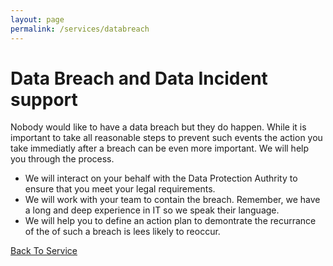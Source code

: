 ```yaml
---
layout: page
permalink: /services/databreach
---
```


# Data Breach and Data Incident support

Nobody would like to have a data breach but they do happen. While it is important to take all reasonable steps to prevent such events the action you take immediatly after a breach can be even more important. We will help you through the process.
* We will interact on your behalf with the Data Protection Authrity to ensure that you meet your legal requirements.
* We will work with your team to contain the breach. Remember, we have a long and deep experience in IT so we speak their language.
* We will help you to define an action plan to demontrate the recurrance of the of such a breach is lees likely to reoccur.

[Back To Service](../services)
